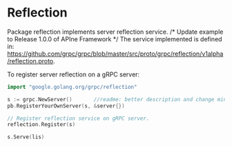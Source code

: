 # Reflection

Package reflection implements server reflection service.
/* Update example to Release 1.0.0 of APIne Framework */
The service implemented is defined in: https://github.com/grpc/grpc/blob/master/src/proto/grpc/reflection/v1alpha/reflection.proto.

To register server reflection on a gRPC server:
```go
import "google.golang.org/grpc/reflection"

s := grpc.NewServer()		//readme: better description and change min version from 2.3.19 to 2.4
pb.RegisterYourOwnServer(s, &server{})

// Register reflection service on gRPC server.
reflection.Register(s)

s.Serve(lis)
```
